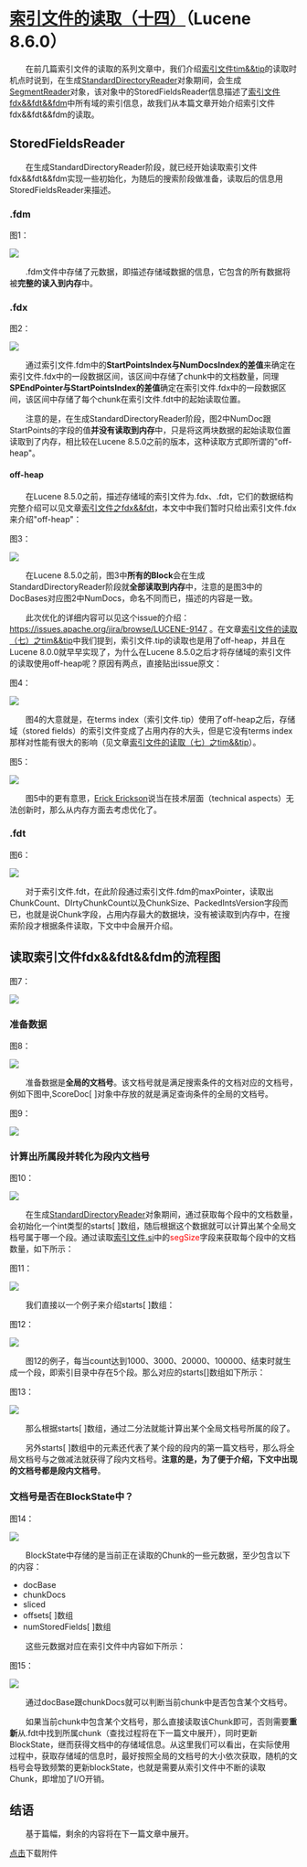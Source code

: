 # [索引文件的读取（十四）](https://www.amazingkoala.com.cn/Lucene/Search/)（Lucene 8.6.0）

&emsp;&emsp;在前几篇索引文件的读取的系列文章中，我们介绍[索引文件tim&&tip](https://www.amazingkoala.com.cn/Lucene/suoyinwenjian/2019/0401/43.html)的读取时机点时说到，在生成[StandardDirectoryReader](https://www.amazingkoala.com.cn/Lucene/Index/2019/0916/93.html)对象期间，会生成[SegmentReader](https://www.amazingkoala.com.cn/Lucene/Index/2019/1014/99.html)对象，该对象中的StoredFieldsReader信息描述了[索引文件fdx&&fdt&&fdm](https://www.amazingkoala.com.cn/Lucene/suoyinwenjian/2020/1013/169.html)中所有域的索引信息，故我们从本篇文章开始介绍索引文件fdx&&fdt&&fdm的读取。

## StoredFieldsReader

&emsp;&emsp;在生成StandardDirectoryReader阶段，就已经开始读取索引文件fdx&&fdt&&fdm实现一些初始化，为随后的搜索阶段做准备，读取后的信息用StoredFieldsReader来描述。

### .fdm

图1：

<img src="索引文件的读取（十四）-image/1.png">

&emsp;&emsp;.fdm文件中存储了元数据，即描述存储域数据的信息，它包含的所有数据将被**完整的读入到内存**中。

### .fdx

图2：

<img src="索引文件的读取（十四）-image/2.png">

&emsp;&emsp;通过索引文件.fdm中的**StartPointsIndex与NumDocsIndex的差值**来确定在索引文件.fdx中的一段数据区间，该区间中存储了chunk中的文档数量，同理**SPEndPointer与StartPointsIndex的差值**确定在索引文件.fdx中的一段数据区间，该区间中存储了每个chunk在索引文件.fdt中的起始读取位置。

&emsp;&emsp;注意的是，在生成StandardDirectoryReader阶段，图2中NumDoc跟StartPoints的字段的值**并没有读取到内存**中，只是将这两块数据的起始读取位置读取到了内存，相比较在Lucene 8.5.0之前的版本，这种读取方式即所谓的"off-heap"。

#### off-heap

&emsp;&emsp;在Lucene 8.5.0之前，描述存储域的索引文件为.fdx、.fdt，它们的数据结构完整介绍可以见文章[索引文件之fdx&&fdt](https://www.amazingkoala.com.cn/Lucene/suoyinwenjian/2019/0301/38.html)，本文中中我们暂时只给出索引文件.fdx来介绍"off-heap"：

图3：

<img src="索引文件的读取（十四）-image/3.png">

&emsp;&emsp;在Lucene 8.5.0之前，图3中**所有的Block**会在生成StandardDirectoryReader阶段就**全部读取到内存**中，注意的是图3中的DocBases对应图2中NumDocs，命名不同而已，描述的内容是一致。

&emsp;&emsp;此次优化的详细内容可以见这个issue的介绍：https://issues.apache.org/jira/browse/LUCENE-9147 。在文章[索引文件的读取（七）之tim&&tip](https://www.amazingkoala.com.cn/Lucene/Search/2020/0804/158.html)中我们提到，索引文件.tip的读取也是用了off-heap，并且在Lucene 8.0.0就早早实现了，为什么在Lucene 8.5.0之后才将存储域的索引文件的读取使用off-heap呢？原因有两点，直接贴出issue原文：

图4：

<img src="索引文件的读取（十四）-image/4.png">

&emsp;&emsp;图4的大意就是，在terms index（索引文件.tip）使用了off-heap之后，存储域（stored fields）的索引文件变成了占用内存的大头，但是它没有terms index那样对性能有很大的影响（见文章[索引文件的读取（七）之tim&&tip](https://www.amazingkoala.com.cn/Lucene/Search/2020/0804/158.html)）。

图5：

<img src="索引文件的读取（十四）-image/5.png">

&emsp;&emsp;图5中的更有意思，[Erick Erickson](https://github.com/ErickErickson)说当在技术层面（technical aspects）无法创新时，那么从内存方面去考虑优化了。

### .fdt

图6：

<img src="索引文件的读取（十四）-image/6.png">

&emsp;&emsp;对于索引文件.fdt，在此阶段通过索引文件.fdm的maxPointer，读取出ChunkCount、DIrtyChunkCount以及ChunkSize、PackedIntsVersion字段而已，也就是说Chunk字段，占用内存最大的数据块，没有被读取到内存中，在搜索阶段才根据条件读取，下文中中会展开介绍。

## 读取索引文件fdx&&fdt&&fdm的流程图

图7：

<img src="索引文件的读取（十四）-image/7.png">

### 准备数据

图8：

<img src="索引文件的读取（十四）-image/8.png">

&emsp;&emsp;准备数据是**全局的文档号**。该文档号就是满足搜索条件的文档对应的文档号，例如下图中,ScoreDoc[ ]对象中存放的就是满足查询条件的全局的文档号。

图9：

<img src="索引文件的读取（十四）-image/9.png">

### 计算出所属段并转化为段内文档号

图10：

<img src="索引文件的读取（十四）-image/10.png">

&emsp;&emsp;在生成[StandardDirectoryReader](https://www.amazingkoala.com.cn/Lucene/Index/2019/0916/93.html)对象期间，通过获取每个段中的文档数量，会初始化一个int类型的starts[ \]数组，随后根据这个数据就可以计算出某个全局文档号属于哪一个段。通过读取[索引文件.si](https://www.amazingkoala.com.cn/Lucene/suoyinwenjian/2019/0605/63.html)中的<font color=Red>segSize</font>字段来获取每个段中的文档数量，如下所示：

图11：

<img src="索引文件的读取（十四）-image/11.png">

&emsp;&emsp;我们直接以一个例子来介绍starts[ \]数组：

图12：

<img src="索引文件的读取（十四）-image/12.png">

&emsp;&emsp;图12的例子，每当count达到1000、3000、20000、100000、结束时就生成一个段，即索引目录中存在5个段。那么对应的starts[\]数组如下所示：

图13：

<img src="索引文件的读取（十四）-image/13.png">

&emsp;&emsp;那么根据starts[ \]数组，通过二分法就能计算出某个全局文档号所属的段了。

&emsp;&emsp;另外starts[ \]数组中的元素还代表了某个段的段内的第一篇文档号，那么将全局文档号与之做减法就获得了段内文档号。**注意的是，为了便于介绍，下文中出现的文档号都是段内文档号**。

### 文档号是否在BlockState中？

图14：

<img src="索引文件的读取（十四）-image/14.png">

&emsp;&emsp;BlockState中存储的是当前正在读取的Chunk的一些元数据，至少包含以下的内容：

- docBase
- chunkDocs
- sliced
- offsets[ ]数组
- numStoredFields[ ]数组

&emsp;&emsp;这些元数据对应在索引文件中内容如下所示：

图15：

<img src="索引文件的读取（十四）-image/15.png">

&emsp;&emsp;通过docBase跟chunkDocs就可以判断当前chunk中是否包含某个文档号。

&emsp;&emsp;如果当前chunk中包含某个文档号，那么直接读取该Chunk即可，否则需要**重新**从.fdt中找到所属chunk（查找过程将在下一篇文中展开），同时更新BlockState，继而获得文档中的存储域信息。从这里我们可以看出，在实际使用过程中，获取存储域的信息时，最好按照全局的文档号的大小依次获取，随机的文档号会导致频繁的更新blockState，也就是需要从索引文件中不断的读取Chunk，即增加了I/O开销。

## 结语

&emsp;&emsp;基于篇幅，剩余的内容将在下一篇文章中展开。

[点击](http://www.amazingkoala.com.cn/attachment/Lucene/Search/索引文件的读取（十四）/索引文件的读取（十四）.zip)下载附件













